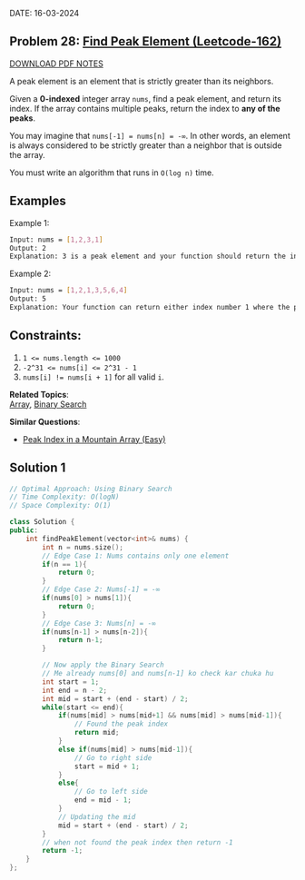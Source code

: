 DATE: 16-03-2024

## Problem 28: [ Find Peak Element (Leetcode-162) ](https://leetcode.com/problems/find-peak-element)

[DOWNLOAD PDF NOTES](https://drive.google.com/drive/u/1/folders/1V1lszXbUO97guTtDgW8AWcIkryRB2uW9)

A peak element is an element that is strictly greater than its neighbors.

Given a **0-indexed** integer array `nums`, find a peak element, and return its index. If the array contains multiple peaks, return the index to **any of the peaks**.

You may imagine that `nums[-1] = nums[n] = -∞`. In other words, an element is always considered to be strictly greater than a neighbor that is outside the array.

You must write an algorithm that runs in `O(log n)` time.

## Examples

Example 1:

```bash
Input: nums = [1,2,3,1]
Output: 2
Explanation: 3 is a peak element and your function should return the index number 2.
```

Example 2:

```bash
Input: nums = [1,2,1,3,5,6,4]
Output: 5
Explanation: Your function can return either index number 1 where the peak element is 2, or index number 5 where the peak element is 6.
```

## Constraints:

1. `1 <= nums.length <= 1000`
2. `-2^31 <= nums[i] <= 2^31 - 1`
3. `nums[i] != nums[i + 1]` for all valid `i`.

**Related Topics**:  
[Array](https://leetcode.com/tag/array/), [Binary Search](https://leetcode.com/tag/binary-search/)

**Similar Questions**:
* [Peak Index in a Mountain Array (Easy)](https://leetcode.com/problems/peak-index-in-a-mountain-array/)

## Solution 1

```cpp
// Optimal Approach: Using Binary Search
// Time Complexity: O(logN)
// Space Complexity: O(1)

class Solution {
public:
    int findPeakElement(vector<int>& nums) {
        int n = nums.size();
        // Edge Case 1: Nums contains only one element
        if(n == 1){
            return 0;
        }
        // Edge Case 2: Nums[-1] = -∞
        if(nums[0] > nums[1]){
            return 0;
        }
        // Edge Case 3: Nums[n] = -∞
        if(nums[n-1] > nums[n-2]){
            return n-1;
        }

        // Now apply the Binary Search
        // Me already nums[0] and nums[n-1] ko check kar chuka hu
        int start = 1;
        int end = n - 2;
        int mid = start + (end - start) / 2;
        while(start <= end){
            if(nums[mid] > nums[mid+1] && nums[mid] > nums[mid-1]){
                // Found the peak index
                return mid;
            }
            else if(nums[mid] > nums[mid-1]){
                // Go to right side
                start = mid + 1;
            }
            else{
                // Go to left side
                end = mid - 1;
            }
            // Updating the mid
            mid = start + (end - start) / 2;
        }
        // when not found the peak index then return -1
        return -1;
    }
};
```
